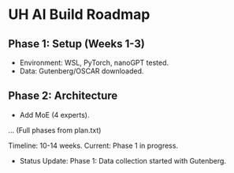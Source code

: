# UH AI Build Roadmap

## Phase 1: Setup (Weeks 1-3)
- Environment: WSL, PyTorch, nanoGPT tested.
- Data: Gutenberg/OSCAR downloaded.

## Phase 2: Architecture
- Add MoE (4 experts).

... (Full phases from plan.txt)

Timeline: 10-14 weeks. Current: Phase 1 in progress.
- Status Update: Phase 1: Data collection started with Gutenberg.
